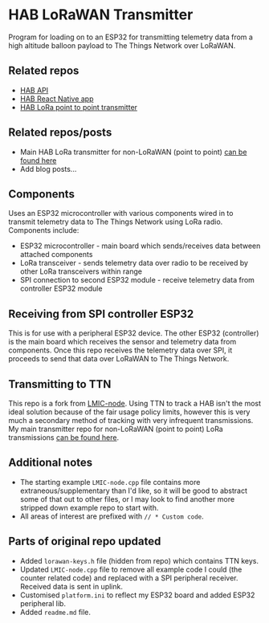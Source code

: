 # HAB LoRaWAN Transmitter 

Program for loading on to an ESP32 for transmitting telemetry data from a high altitude balloon payload to The Things Network over LoRaWAN.

## Related repos

- [HAB API](https://github.com/jaygould/hab-api)
- [HAB React Native app](https://github.com/jaygould/hab-app)
- [HAB LoRa point to point transmitter](https://github.com/jaygould/hab-lora-transmitter)

## Related repos/posts

- Main HAB LoRa transmitter for non-LoRaWAN (point to point) [can be found here](https://github.com/jaygould/hab-lora-transmitter)
- Add blog posts...

## Components

Uses an ESP32 microcontroller with various components wired in to transmit telemetry data to The Things Network using LoRa radio. Components include:

- ESP32 microcontroller - main board which sends/receives data between attached components
- LoRa transceiver - sends telemetry data over radio to be received by other LoRa transceivers within range
- SPI connection to second ESP32 module - receive telemetry data from controller ESP32 module

## Receiving from SPI controller ESP32

This is for use with a peripheral ESP32 device. The other ESP32 (controller) is the main board which receives the sensor and telemetry data from components. Once this repo receives the telemetry data over SPI, it proceeds to send that data over LoRaWAN to The Things Network.

## Transmitting to TTN

This repo is a fork from [LMIC-node](https://github.com/lnlp/LMIC-node). Using TTN to track a HAB isn't the most ideal solution because of the fair usage policy limits, however this is very much a secondary method of tracking with very infrequent transmissions. My main transmitter repo for non-LoRaWAN (point to point) LoRa transmissions [can be found here](https://github.com/jaygould/hab-lora-transmitter).

## Additional notes

- The starting example `LMIC-node.cpp` file contains more extraneous/supplementary than I'd like, so it will be good to abstract some of that out to other files, or I may look to find another more stripped down example repo to start with.
- All areas of interest are prefixed with `// * Custom code`.

## Parts of original repo updated

- Added `lorawan-keys.h` file (hidden from repo) which contains TTN keys.
- Updated `LMIC-node.cpp` file to remove all example code I could (the counter related code) and replaced with a SPI peripheral receiver. Received data is sent in uplink.
- Customised `platform.ini` to reflect my ESP32 board and added ESP32 peripheral lib.
- Added `readme.md` file.